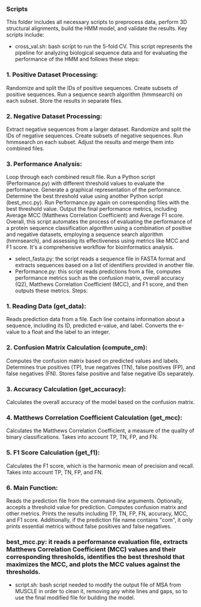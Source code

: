 ### Scripts

This folder includes all necessary scripts to preprocess data, perform 3D structural alignments, build the HMM model, and validate the results. Key scripts include:

- cross_val.sh: bash script to run the 5-fold CV. This script represents the pipeline for analyzing biological sequence data and for evaluating the performance of the HMM and follows these steps:

### 1. Positive Dataset Processing:
Randomize and split the IDs of positive sequences. Create subsets of positive sequences. Run a sequence search algorithm (hmmsearch) on each subset. Store the results in separate files.

### 2. Negative Dataset Processing:
Extract negative sequences from a larger dataset. Randomize and split the IDs of negative sequences. Create subsets of negative sequences. Run hmmsearch on each subset. Adjust the results and merge them into combined files.

### 3. Performance Analysis:
Loop through each combined result file. Run a Python script (Performance.py) with different threshold values to evaluate the performance. Generate a graphical representation of the performance. Determine the best threshold value using another Python script (best_mcc.py). Run Performance.py again on corresponding files with the best threshold value. Output the final performance metrics, including Average MCC (Matthews Correlation Coefficient) and Average F1 score. Overall, this script automates the process of evaluating the performance of a protein sequence classification algorithm using a combination of positive and negative datasets, employing a sequence search algorithm (hmmsearch), and assessing its effectiveness using metrics like MCC and F1 score. It's a comprehensive workflow for bioinformatics analysis.

- select_fasta.py: the script reads a sequence file in FASTA format and extracts sequences based on a list of identifiers provided in another file.
- Performance.py: this script reads predictions from a file, computes performance metrics such as the confusion matrix, overall accuracy (Q2), Matthews Correlation Coefficient (MCC), and F1 score, and then outputs these metrics. Steps:
### 1. Reading Data (get_data):
Reads prediction data from a file. Each line contains information about a sequence, including its ID, predicted e-value, and label. Converts the e-value to a float and the label to an integer.

### 2. Confusion Matrix Calculation (compute_cm):
Computes the confusion matrix based on predicted values and labels. Determines true positives (TP), true negatives (TN), false positives (FP), and false negatives (FN). Stores false positive and false negative IDs separately.

### 3. Accuracy Calculation (get_accuracy):
Calculates the overall accuracy of the model based on the confusion matrix.

### 4. Matthews Correlation Coefficient Calculation (get_mcc):
Calculates the Matthews Correlation Coefficient, a measure of the quality of binary classifications. Takes into account TP, TN, FP, and FN.

### 5. F1 Score Calculation (get_f1):
Calculates the F1 score, which is the harmonic mean of precision and recall. Takes into account TP, TN, FP, and FN.

### 6. Main Function:
Reads the prediction file from the command-line arguments. Optionally, accepts a threshold value for prediction. Computes confusion matrix and other metrics. Prints the results including TP, TN, FP, FN, accuracy, MCC, and F1 score. Additionally, if the prediction file name contains "com", it only prints essential metrics without false positives and false negatives.

### best_mcc.py: it reads a performance evaluation file, extracts Matthews Correlation Coefficient (MCC) values and their corresponding thresholds, identifies the best threshold that maximizes the MCC, and plots the MCC values against the thresholds.

- script.sh: bash script needed to modify the output file of MSA from MUSCLE in order to clean it, removing any white lines and gaps, so to use the final modified file for building the model.

